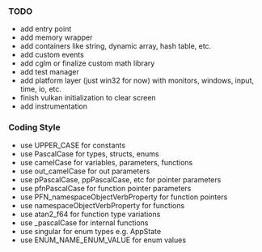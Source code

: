 ### TODO

- add entry point
- add memory wrapper
- add containers like string, dynamic array, hash table, etc.
- add custom events
- add cglm or finalize custom math library
- add test manager
- add platform layer (just win32 for now) with monitors, windows, input, time, io, etc.
- finish vulkan initialization to clear screen
- add instrumentation

### Coding Style

- use UPPER_CASE for constants
- use PascalCase for types, structs, enums
- use camelCase for variables, parameters, functions
- use out_camelCase for out parameters
- use pPascalCase, ppPascalCase, etc for pointer parameters
- use pfnPascalCase for function pointer parameters
- use PFN_namespaceObjectVerbProperty for function pointers
- use namespaceObjectVerbProperty for functions
- use atan2_f64 for function type variations
- use \_pascalCase for internal functions
- use singular for enum types e.g. AppState
- use ENUM_NAME_ENUM_VALUE for enum values
